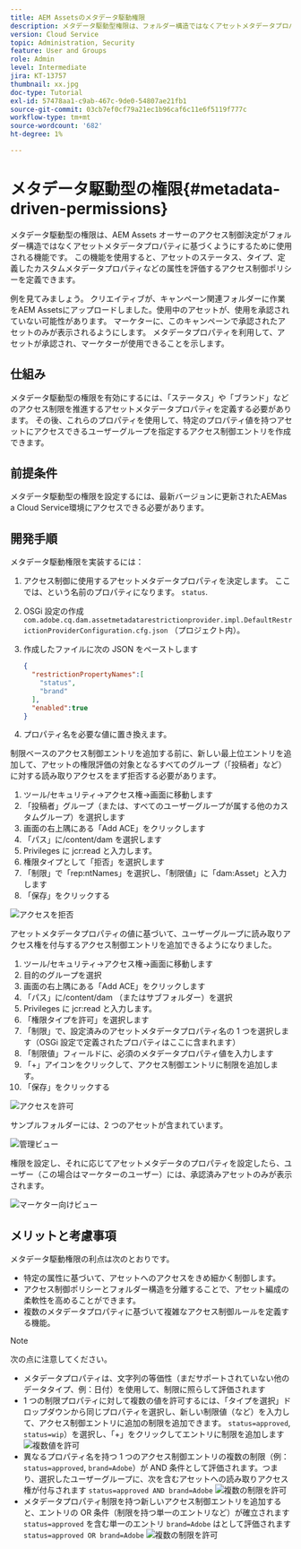 ```yaml
---
title: AEM Assetsのメタデータ駆動権限
description: メタデータ駆動型権限は、フォルダー構造ではなくアセットメタデータプロパティに基づいてアクセスを制限するために使用される機能です。
version: Cloud Service
topic: Administration, Security
feature: User and Groups
role: Admin
level: Intermediate
jira: KT-13757
thumbnail: xx.jpg
doc-type: Tutorial
exl-id: 57478aa1-c9ab-467c-9de0-54807ae21fb1
source-git-commit: 03cb7ef0cf79a21ec1b96caf6c11e6f5119f777c
workflow-type: tm+mt
source-wordcount: '682'
ht-degree: 1%

---
```


# メタデータ駆動型の権限{#metadata-driven-permissions}

メタデータ駆動型の権限は、AEM Assets オーサーのアクセス制御決定がフォルダー構造ではなくアセットメタデータプロパティに基づくようにするために使用される機能です。 この機能を使用すると、アセットのステータス、タイプ、定義したカスタムメタデータプロパティなどの属性を評価するアクセス制御ポリシーを定義できます。

例を見てみましょう。 クリエイティブが、キャンペーン関連フォルダーに作業をAEM Assetsにアップロードしました。使用中のアセットが、使用を承認されていない可能性があります。 マーケターに、このキャンペーンで承認されたアセットのみが表示されるようにします。 メタデータプロパティを利用して、アセットが承認され、マーケターが使用できることを示します。

## 仕組み

メタデータ駆動型の権限を有効にするには、「ステータス」や「ブランド」などのアクセス制限を推進するアセットメタデータプロパティを定義する必要があります。 その後、これらのプロパティを使用して、特定のプロパティ値を持つアセットにアクセスできるユーザーグループを指定するアクセス制御エントリを作成できます。

## 前提条件

メタデータ駆動型の権限を設定するには、最新バージョンに更新されたAEMas a Cloud Service環境にアクセスできる必要があります。


## 開発手順

メタデータ駆動権限を実装するには：

1. アクセス制御に使用するアセットメタデータプロパティを決定します。 ここでは、という名前のプロパティになります。 `status`.
1. OSGi 設定の作成 `com.adobe.cq.dam.assetmetadatarestrictionprovider.impl.DefaultRestrictionProviderConfiguration.cfg.json` （プロジェクト内）。
1. 作成したファイルに次の JSON をペーストします

   ```json
   {
     "restrictionPropertyNames":[
       "status",
       "brand"
     ],
     "enabled":true
   }
   ```

1. プロパティ名を必要な値に置き換えます。


制限ベースのアクセス制御エントリを追加する前に、新しい最上位エントリを追加して、アセットの権限評価の対象となるすべてのグループ（「投稿者」など）に対する読み取りアクセスをまず拒否する必要があります。

1. ツール/セキュリティ→アクセス権→画面に移動します
1. 「投稿者」グループ（または、すべてのユーザーグループが属する他のカスタムグループ）を選択します
1. 画面の右上隅にある「Add ACE」をクリックします
1. 「パス」に/content/dam を選択します
1. Privileges に jcr:read と入力します。
1. 権限タイプとして「拒否」を選択します
1. 「制限」で「rep:ntNames」を選択し、「制限値」に「dam:Asset」と入力します
1. 「保存」をクリックする

![アクセスを拒否](./assets/metadata-driven-permissions/deny-access.png)

アセットメタデータプロパティの値に基づいて、ユーザーグループに読み取りアクセス権を付与するアクセス制御エントリを追加できるようになりました。

1. ツール/セキュリティ→アクセス権→画面に移動します
1. 目的のグループを選択
1. 画面の右上隅にある「Add ACE」をクリックします
1. 「パス」に/content/dam （またはサブフォルダー）を選択
1. Privileges に jcr:read と入力します。
1. 「権限タイプを許可」を選択します
1. 「制限」で、設定済みのアセットメタデータプロパティ名の 1 つを選択します（OSGi 設定で定義されたプロパティはここに含まれます）
1. 「制限値」フィールドに、必須のメタデータプロパティ値を入力します
1. 「+」アイコンをクリックして、アクセス制御エントリに制限を追加します。
1. 「保存」をクリックする

![アクセスを許可](./assets/metadata-driven-permissions/allow-access.png)

サンプルフォルダーには、2 つのアセットが含まれています。

![管理ビュー](./assets/metadata-driven-permissions/admin-view.png)

権限を設定し、それに応じてアセットメタデータのプロパティを設定したら、ユーザー（この場合はマーケターのユーザー）には、承認済みアセットのみが表示されます。

![マーケター向けビュー](./assets/metadata-driven-permissions/marketeer-view.png)

## メリットと考慮事項

メタデータ駆動権限の利点は次のとおりです。

- 特定の属性に基づいて、アセットへのアクセスをきめ細かく制御します。
- アクセス制御ポリシーとフォルダー構造を分離することで、アセット編成の柔軟性を高めることができます。
- 複数のメタデータプロパティに基づいて複雑なアクセス制御ルールを定義する機能。

>[!NOTE]
>
> 次の点に注意してください。
> 
> - メタデータプロパティは、文字列の等価性（まだサポートされていない他のデータタイプ、例：日付）を使用して、制限に照らして評価されます
> - 1 つの制限プロパティに対して複数の値を許可するには、「タイプを選択」ドロップダウンから同じプロパティを選択し、新しい制限値（など）を入力して、アクセス制御エントリに追加の制限を追加できます。 `status=approved`, `status=wip`）を選択し、「+」をクリックしてエントリに制限を追加します
> ![複数値を許可](./assets/metadata-driven-permissions/allow-multiple-values.png)
> - 異なるプロパティ名を持つ 1 つのアクセス制御エントリの複数の制限（例： `status=approved`, `brand=Adobe`）が AND 条件として評価されます。つまり、選択したユーザーグループに、次を含むアセットへの読み取りアクセス権が付与されます `status=approved AND brand=Adobe`
> ![複数の制限を許可](./assets/metadata-driven-permissions/allow-multiple-restrictions.png)
> - メタデータプロパティ制限を持つ新しいアクセス制御エントリを追加すると、エントリの OR 条件（制限を持つ単一のエントリなど）が確立されます `status=approved` を含む単一のエントリ `brand=Adobe` はとして評価されます `status=approved OR brand=Adobe`
> ![複数の制限を許可](./assets/metadata-driven-permissions/allow-multiple-aces.png)
